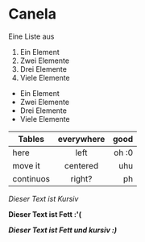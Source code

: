 # Canela #
Eine Liste aus

 1. Ein Element
 2. Zwei Elemente
 3. Drei Elemente 
 4. Viele Elemente 
 
* Ein Element
* Zwei Elemente
* Drei Elemente 
* Viele Elemente 
 
            
            
| Tables   |    everywhere |  good |
|----------|:-------------:|------:|
| here     |  left         | oh :0 |
| move it  |    centered   |   uhu |
|continuos | right?        |   ph  |

 _Dieser Text ist Kursiv_
 
 **Dieser Text ist Fett :'(**
 
 **_Dieser Text ist Fett und kursiv :)_**

